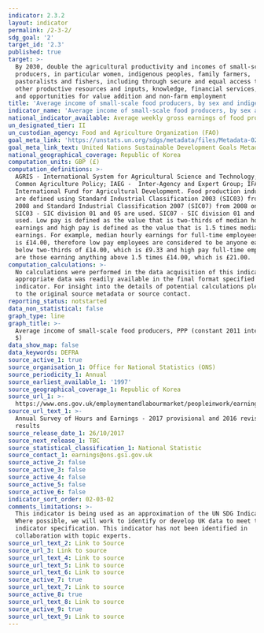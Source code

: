 ```yaml
---
indicator: 2.3.2
layout: indicator
permalink: /2-3-2/
sdg_goal: '2'
target_id: '2.3'
published: true
target: >-
  By 2030, double the agricultural productivity and incomes of small-scale food
  producers, in particular women, indigenous peoples, family farmers,
  pastoralists and fishers, including through secure and equal access to land,
  other productive resources and inputs, knowledge, financial services, markets
  and opportunities for value addition and non-farm employment
title: 'Average income of small-scale food producers, by sex and indigenous status'
indicator_name: 'Average income of small-scale food producers, by sex and indigenous status'
national_indicator_available: Average weekly gross earnings of food producers by sex
un_designated_tier: II
un_custodian_agency: Food and Agriculture Organization (FAO)
goal_meta_link: 'https://unstats.un.org/sdgs/metadata/files/Metadata-02-03-02.pdf'
goal_meta_link_text: United Nations Sustainable Development Goals Metadata (PDF 4.0 MB)
national_geographical_coverage: Republic of Korea
computation_units: GBP (£)
computation_definitions: >-
  AGRIS - International System for Agricultural Science and Technology; CAP -
  Common Agriculture Policy; IAEG -  Inter-Agency and Expert Group; IFAD -
  International Fund for Agricultural Development. Food production industries
  are defined using Standard Industrial Classification 2003 (SIC03) from 2000 to
  2008 and Standard Industrial Classification 2007 (SIC07) from 2008 onwards.
  SIC03 - SIC division 01 and 05 are used. SIC07 - SIC division 01 and 03 are
  used. Low pay is defined as the value that is two-thirds of median hourly
  earnings and high pay is defined as the value that is 1.5 times median hourly
  earnings. For example, median hourly earnings for full-time employees in 2017
  is £14.00, therefore low pay employees are considered to be anyone earning
  below two-thirds of £14.00, which is £9.33 and high pay full-time employees
  are those earning anything above 1.5 times £14.00, which is £21.00.
computation_calculations: >-
  No calculations were performed in the data acquisition of this indicator as
  appropriate data was readily available in the final format specified by this
  indicator. For insight into the details of potential calculations please refer
  to the original source metadata or source contact.
reporting_status: notstarted
data_non_statistical: false
graph_type: line
graph_title: >-
  Average income of small-scale food producers, PPP (constant 2011 international
  $)
data_show_map: false
data_keywords: DEFRA
source_active_1: true
source_organisation_1: Office for National Statistics (ONS)
source_periodicity_1: Annual
source_earliest_available_1: '1997'
source_geographical_coverage_1: Republic of Korea
source_url_1: >-
  https://www.ons.gov.uk/employmentandlabourmarket/peopleinwork/earningsandworkinghours/bulletins/annualsurveyofhoursandearnings/2017provisionaland2016revisedresults
source_url_text_1: >-
  Annual Survey of Hours and Earnings - 2017 provisional and 2016 revised
  results
source_release_date_1: 26/10/2017
source_next_release_1: TBC
source_statistical_classification_1: National Statistic
source_contact_1: earnings@ons.gsi.gov.uk
source_active_2: false
source_active_3: false
source_active_4: false
source_active_5: false
source_active_6: false
indicator_sort_order: 02-03-02
comments_limitations: >-
  This indicator is being used as an approximation of the UN SDG Indicator.
  Where possible, we will work to identify or develop UK data to meet the global
  indicator specification. This indicator has not been identified in
  collaboration with topic experts.
source_url_text_2: Link to Source
source_url_3: Link to source
source_url_text_4: Link to source
source_url_text_5: Link to source
source_url_text_6: Link to source
source_active_7: true
source_url_text_7: Link to source
source_active_8: true
source_url_text_8: Link to source
source_active_9: true
source_url_text_9: Link to source
---
```

